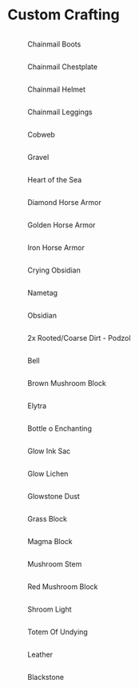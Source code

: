 # Custom Crafting

<div>

<figure><img src="../.gitbook/assets/chainmailboots.jpg" alt=""><figcaption><p>Chainmail Boots</p></figcaption></figure>

 

<figure><img src="../.gitbook/assets/chainmailchestplate.jpg" alt=""><figcaption><p>Chainmail Chestplate</p></figcaption></figure>

 

<figure><img src="../.gitbook/assets/chainmailhelmet.jpg" alt=""><figcaption><p>Chainmail Helmet</p></figcaption></figure>

 

<figure><img src="../.gitbook/assets/chainmailleggings.jpg" alt=""><figcaption><p>Chainmail Leggings</p></figcaption></figure>

 

<figure><img src="../.gitbook/assets/cobweb.jpg" alt=""><figcaption><p>Cobweb</p></figcaption></figure>

 

<figure><img src="../.gitbook/assets/gravel.png" alt=""><figcaption><p>Gravel</p></figcaption></figure>

 

<figure><img src="../.gitbook/assets/heartofthesea.jpg" alt=""><figcaption><p>Heart of the Sea</p></figcaption></figure>

 

<figure><img src="../.gitbook/assets/horsearmordiamond.jpg" alt=""><figcaption><p>Diamond Horse Armor</p></figcaption></figure>

 

<figure><img src="../.gitbook/assets/horsearmorgold.jpg" alt=""><figcaption><p>Golden Horse Armor</p></figcaption></figure>

 

<figure><img src="../.gitbook/assets/horsearmoriron.jpg" alt=""><figcaption><p>Iron Horse Armor</p></figcaption></figure>

 

<figure><img src="../.gitbook/assets/cryingobsidian.jpg" alt=""><figcaption><p>Crying Obsidian</p></figcaption></figure>

 

<figure><img src="../.gitbook/assets/nametag.jpg" alt=""><figcaption><p>Nametag</p></figcaption></figure>

 

<figure><img src="../.gitbook/assets/obsidian.jpg" alt=""><figcaption><p>Obsidian</p></figcaption></figure>

 

<figure><img src="../.gitbook/assets/podzol.jpg" alt=""><figcaption><p>2x Rooted/Coarse Dirt - Podzol</p></figcaption></figure>

 

<figure><img src="../.gitbook/assets/bell.jpg" alt=""><figcaption><p>Bell</p></figcaption></figure>

 

<figure><img src="../.gitbook/assets/brownmushroomblock.jpg" alt=""><figcaption><p>Brown Mushroom Block</p></figcaption></figure>

 

<figure><img src="../.gitbook/assets/elytra.jpg" alt=""><figcaption><p>Elytra</p></figcaption></figure>

 

<figure><img src="../.gitbook/assets/expbottle.jpg" alt=""><figcaption><p>Bottle o Enchanting</p></figcaption></figure>

 

<figure><img src="../.gitbook/assets/glowinksac.jpg" alt=""><figcaption><p>Glow Ink Sac</p></figcaption></figure>

 

<figure><img src="../.gitbook/assets/glowlichen.jpg" alt=""><figcaption><p>Glow Lichen</p></figcaption></figure>

 

<figure><img src="../.gitbook/assets/glowstonedust.jpg" alt=""><figcaption><p>Glowstone Dust</p></figcaption></figure>

 

<figure><img src="../.gitbook/assets/grassblock.jpg" alt=""><figcaption><p>Grass Block</p></figcaption></figure>

 

<figure><img src="../.gitbook/assets/magmablock.jpg" alt=""><figcaption><p>Magma Block</p></figcaption></figure>

 

<figure><img src="../.gitbook/assets/mushroomstem.jpg" alt=""><figcaption><p>Mushroom Stem</p></figcaption></figure>

 

<figure><img src="../.gitbook/assets/redmushroomblock.jpg" alt=""><figcaption><p>Red Mushroom Block</p></figcaption></figure>

 

<figure><img src="../.gitbook/assets/shroomlight.jpg" alt=""><figcaption><p>Shroom Light</p></figcaption></figure>

 

<figure><img src="../.gitbook/assets/totem.jpg" alt=""><figcaption><p>Totem Of Undying</p></figcaption></figure>

 

<figure><img src="../.gitbook/assets/leather.jpg" alt=""><figcaption><p>Leather</p></figcaption></figure>

 

<figure><img src="../.gitbook/assets/blackstone.png" alt=""><figcaption><p>Blackstone</p></figcaption></figure>

</div>
